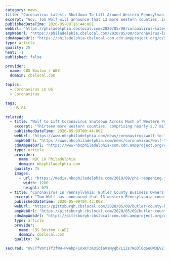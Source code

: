 ```yaml
---
category: news
title: "Coronavirus Latest: Shutdown To Lift Around Western Pennsylvania Next Week As Stay-At-Home Orders Extended For Philadelphia Region"
excerpt: "Gov. Tom Wolf will announce that 13 more western counties, including much of the Pittsburgh metropolitan area, can shed his most restrictive pandemic orders on movement and businesses next week, joining much of northern Pennsylvania that began emerging Friday."
publishedDateTime: 2020-05-08T16:44:00Z
webUrl: "https://philadelphia.cbslocal.com/2020/05/08/coronavirus-latest-shutdown-to-lift-around-western-pennsylvania-next-week-as-stay-at-home-orders-extended-for-philadelphia-region/"
ampWebUrl: "https://philadelphia.cbslocal.com/2020/05/08/coronavirus-latest-shutdown-to-lift-around-western-pennsylvania-next-week-as-stay-at-home-orders-extended-for-philadelphia-region/amp/"
cdnAmpWebUrl: "https://philadelphia-cbslocal-com.cdn.ampproject.org/c/s/philadelphia.cbslocal.com/2020/05/08/coronavirus-latest-shutdown-to-lift-around-western-pennsylvania-next-week-as-stay-at-home-orders-extended-for-philadelphia-region/amp/"
type: article
quality: 25
heat: -1
published: false

provider:
  name: CBS Boston / WBZ
  domain: cbslocal.com

topics:
  - Coronavirus in US
  - Coronavirus

tags:
  - US-PA

related:
  - title: "Wolf to Lift Coronavirus Shutdown Across Much of Western Pennsylvania"
    excerpt: "Thirteen more western counties, comprising nearly 2.7 million residents and much of the Pittsburgh metropolitan area, can shed Gov. Tom Wolf’s most restrictive pandemic orders on movement and businesses next week,"
    publishedDateTime: 2020-05-09T00:44:00Z
    webUrl: "https://www.nbcphiladelphia.com/news/coronavirus/wolf-to-lift-coronavirus-shutdown-in-13-western-pennsylvania-counties/2389143/"
    ampWebUrl: "https://www.nbcphiladelphia.com/news/coronavirus/wolf-to-lift-coronavirus-shutdown-in-13-western-pennsylvania-counties/2389143/?amp"
    cdnAmpWebUrl: "https://www-nbcphiladelphia-com.cdn.ampproject.org/c/s/www.nbcphiladelphia.com/news/coronavirus/wolf-to-lift-coronavirus-shutdown-in-13-western-pennsylvania-counties/2389143/?amp"
    type: article
    provider:
      name: NBC 10 Philadelphia
      domain: nbcphiladelphia.com
    quality: 75
    images:
      - url: "https://media.nbcphiladelphia.com/2019/09/phi-reopening.jpg?resize=1200%2C675"
        width: 1200
        height: 675
  - title: "Coronavirus In Pennsylvania: Butler County Business Owners Ready To Take Next Step In Coronavirus Reopening Plan"
    excerpt: "Tom Wolf has announced that 13 western Pennsylvania counties, including the heavily populated Pittsburgh metropolitan area, can shed his most restrictive coronavirus pandemic orders on movement and businesses."
    publishedDateTime: 2020-05-09T04:43:00Z
    webUrl: "https://pittsburgh.cbslocal.com/2020/05/09/butler-county-business-owners-ready-to-take-next-step/"
    ampWebUrl: "https://pittsburgh.cbslocal.com/2020/05/09/butler-county-business-owners-ready-to-take-next-step/amp/"
    cdnAmpWebUrl: "https://pittsburgh-cbslocal-com.cdn.ampproject.org/c/s/pittsburgh.cbslocal.com/2020/05/09/butler-county-business-owners-ready-to-take-next-step/amp/"
    type: article
    provider:
      name: CBS Boston / WBZ
      domain: cbslocal.com
    quality: 34

secured: "oVCTfVmY1Tf3fW9+PwekpF1oxKT3m3ioiaVsMygb7LiZs7NQ3l0qGoGW3EV27Sp/T0E4/H00klpTTDW/o7FcpQw/dZnAs82AJDHVK8kIevoVjiLrw4K5ntIisk5VjSuhoD4Sk3vQZlMW41CZn78AEbOcbwXu2vaJsypxBIw86IYAK9nM3ia8HuMpOUnQoYLKdhyod+obYGflmvdE60fUT/1/SBrU+iEWSLJoJmo3OZVWc9OR3IDUQ00btEcO7TFzWu5h08sc4d8elO9pmN/iS57qTpcqgYdFS1RsxU+QjXzritoHh6yXIRpoY8UM4NXWByHH9rm/waO9RphltJqTdx/0Icq9foDDYsSqpfjKEsWo1ICsZCN1qtgCDhM5JwuwiHyQTUM68RDbBBHP/RCjFjJ8Jm1jDgCHYAYVvbHl2cjmQpOog60A0v6cbLCy6k6BX6iUPurLHB4E2uKmUoCQ47THkNl79oaPAu9g68y1v50=;45cDLwp1/aPmk98gidcDTg=="
---
```


